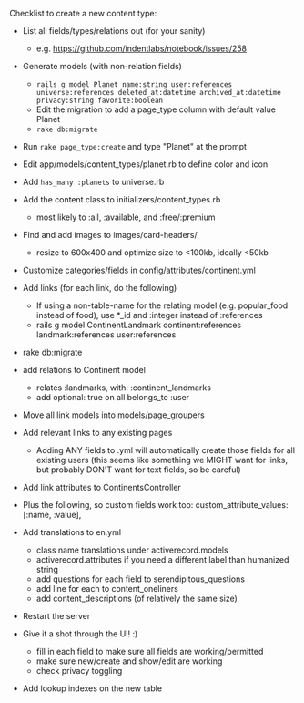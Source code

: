 Checklist to create a new content type:

- List all fields/types/relations out (for your sanity)
  - e.g. https://github.com/indentlabs/notebook/issues/258

- Generate models (with non-relation fields)
  - `rails g model Planet name:string user:references universe:references deleted_at:datetime archived_at:datetime privacy:string favorite:boolean`
  - Edit the migration to add a page_type column with default value Planet
  - `rake db:migrate`

- Run `rake page_type:create` and type "Planet" at the prompt

- Edit app/models/content_types/planet.rb to define color and icon

- Add `has_many :planets` to universe.rb

- Add the content class to initializers/content_types.rb
  - most likely to :all, :available, and :free/:premium

- Find and add images to images/card-headers/
  - resize to 600x400 and optimize size to <100kb, ideally <50kb

- Customize categories/fields in config/attributes/continent.yml

- Add links (for each link, do the following)
  - If using a non-table-name for the relating model (e.g. popular_food instead of food), use *_id and :integer instead of :references
  - rails g model ContinentLandmark continent:references landmark:references user:references
- rake db:migrate
- add relations to Continent model
  - relates :landmarks, with: :continent_landmarks
  - add optional: true on all belongs_to :user
- Move all link models into models/page_groupers
- Add relevant links to any existing pages
  - Adding ANY fields to .yml will automatically create those fields for all existing users
    (this seems like something we MIGHT want for links, but probably DON'T want for text fields, so be careful)
- Add link attributes to ContinentsController
- Plus the following, so custom fields work too:
    custom_attribute_values:           [:name, :value],

- Add translations to en.yml
  - class name translations under activerecord.models
  - activerecord.attributes if you need a different label than humanized string
  - add questions for each field to serendipitous_questions
  - add line for each to content_oneliners
  - add content_descriptions (of relatively the same size)

- Restart the server

- Give it a shot through the UI! :)
  - fill in each field to make sure all fields are working/permitted
  - make sure new/create and show/edit are working
  - check privacy toggling

- Add lookup indexes on the new table